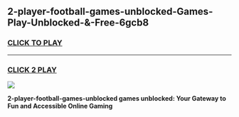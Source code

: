 
## 2-player-football-games-unblocked-Games-Play-Unblocked-&-Free-6gcb8
<h3>
<a href="https://premium76.site?title=2-player-football-games-unblocked&ref=24A">CLICK TO PLAY</a></h3>
<hr>

<h3>
<a href="https://premium76.site?title=2-player-football-games-unblocked&ref=24A">CLICK 2 PLAY</a>
  
</h3>

<a href="https://premium76.site?title=2-player-football-games-unblocked&ref=24A"><img src="https://clearcache.store/games.png"></a>


**2-player-football-games-unblocked games unblocked: Your Gateway to Fun and Accessible Online Gaming**
